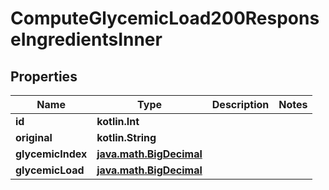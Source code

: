 
# ComputeGlycemicLoad200ResponseIngredientsInner

## Properties
Name | Type | Description | Notes
------------ | ------------- | ------------- | -------------
**id** | **kotlin.Int** |  | 
**original** | **kotlin.String** |  | 
**glycemicIndex** | [**java.math.BigDecimal**](java.math.BigDecimal.md) |  | 
**glycemicLoad** | [**java.math.BigDecimal**](java.math.BigDecimal.md) |  | 



